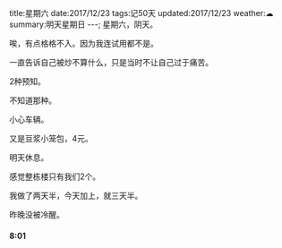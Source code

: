 title:星期六
date:2017/12/23
tags:记50天
updated:2017/12/23
weather:☁
summary:明天星期日
---;
星期六，阴天。

唉，有点格格不入。因为我连试用都不是。

一直告诉自己被炒不算什么，只是当时不让自己过于痛苦。

2种预知。

不知道那种。

小心车辆。

又是豆浆小笼包，4元。

明天休息。

感觉整栋楼只有我们2个。

我做了两天半，今天加上，就三天半。

昨晚没被冷醒。

#### 8:01

